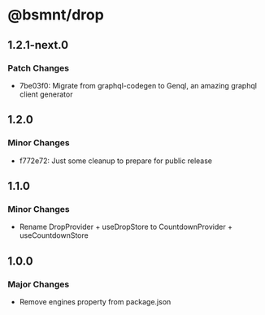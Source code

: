 # @bsmnt/drop

## 1.2.1-next.0

### Patch Changes

- 7be03f0: Migrate from graphql-codegen to Genql, an amazing graphql client generator

## 1.2.0

### Minor Changes

- f772e72: Just some cleanup to prepare for public release

## 1.1.0

### Minor Changes

- Rename DropProvider + useDropStore to CountdownProvider + useCountdownStore

## 1.0.0

### Major Changes

- Remove engines property from package.json
